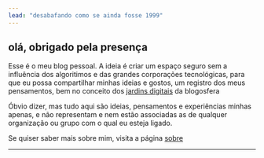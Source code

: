 ```yaml
---
lead: "desabafando como se ainda fosse 1999"
---
```


## olá, obrigado pela presença

Esse é o meu blog pessoal. A ideia é criar um espaço seguro sem a influência dos algoritimos e das grandes corporações tecnológicas, para que eu possa compartilhar minhas ideias e gostos, um registro dos meus pensamentos, bem no conceito dos [jardins digitais](https://www.mittechreview.pt/2021/humanos-e-tecnologia/os-jardins-digitais-permitem-que-cultive-o-seu-proprio-pedaco-da-internet/) da blogosfera

Óbvio dizer, mas tudo aqui são ideias, pensamentos e experiências minhas apenas, e não representam e nem estão associadas as de qualquer organização ou grupo com o qual eu esteja ligado. 

Se quiser saber mais sobre mim, visita a página [sobre](sobre)

---